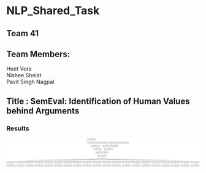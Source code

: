 # NLP_Shared_Task
## Team 41
## Team Members:
Heet Vora <br>
Nishee Shelat <br>
Pavit Singh Nagpal <br>

## Title : SemEval: Identification of Human Values behind Arguments

### Results
![model](https://github.com/HVora17/NLP_Shared_Task/blob/main/model.png)
